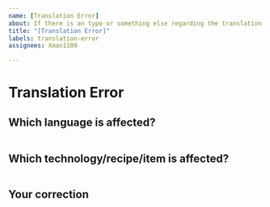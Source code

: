 ```yaml
---
name: [Translation Error]
about: If there is an typo or something else regarding the translation of the mod use this template!
title: "[Translation Error]"
labels: translation-error
assignees: Xman1109

---
```


# Translation Error

## Which language is affected?

```

```

## Which technology/recipe/item is affected?

```

```

## Your correction

```

```

